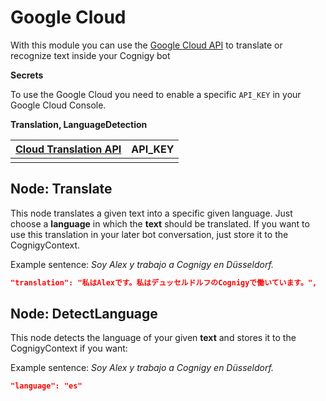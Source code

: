 # Google Cloud

With this module you can use the [Google Cloud API](https://console.cloud.google.com/) to translate or recognize text inside your Cognigy bot

**Secrets**

To use the Google Cloud you need to enable a specific `API_KEY` in your Google Cloud Console.

**Translation, LanguageDetection**

| [Cloud Translation API](https://console.cloud.google.com/apis/library/translate.googleapis.com?q=translation&id==boreal-physics-231713) | API_KEY |
| ------------------------------------------------------------ | ------- |
|                                                              |         |

## Node: Translate

This node translates a given text into a specific given language. Just choose a **language** in which the **text** should be translated. If you want to use this translation in your later bot conversation, just store it to the CognigyContext.

Example sentence: *Soy Alex y trabajo a Cognigy en Düsseldorf.*

```json
"translation": "私はAlexです。私はデュッセルドルフのCognigyで働いています。",
```



## Node: DetectLanguage

This node detects the language of your given **text** and stores it to the CognigyContext if you want:

Example sentence: *Soy Alex y trabajo a Cognigy en Düsseldorf.*

```json
"language": "es"
```